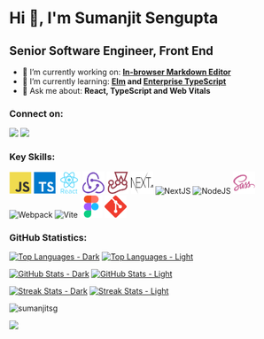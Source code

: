Hi 👋, I'm Sumanjit Sengupta
==================================
Senior Software Engineer, Front End
-----------------------------------
- 🔭 I’m currently working on: **[In-browser Markdown Editor](https://github.com/sumanjitsg/markdown-editor)**
- 🌱 I’m currently learning: **[Elm](https://frontendmasters.com/courses/intro-elm/) and [Enterprise TypeScript](https://frontendmasters.com/courses/enterprise-typescript/)**
- 💬 Ask me about: **React, TypeScript and Web Vitals**

### Connect on:
<p align="left">
  <a href="https://www.linkedin.com/in/sumanjitsg" target="_blank"><img src="https://img.shields.io/badge/LinkedIn-0077B5?style=for-the-badge&logo=linkedin&logoColor=white" target="_blank"></a>
  <a href = "mailto:sumanjitsengupta08@gmail.com"><img src="https://img.shields.io/badge/-Gmail-%23333?style=for-the-badge&logo=gmail&logoColor=white" target="_blank"></a>
</p>

### Key Skills:

<p align="left">
<img src="https://raw.githubusercontent.com/teamedwardforever/Readme-Generator/71f25dd8b98329b168142a6b782a107b75eab178/svg/Skills/Languages/javascript-original.svg" alt="Javascript" width="40" height="40"/>
<img src="https://raw.githubusercontent.com/teamedwardforever/Readme-Generator/71f25dd8b98329b168142a6b782a107b75eab178/svg/Skills/Languages/typescript-original.svg" alt="Typescript" width="40" height="40"/>

<img src="https://raw.githubusercontent.com/teamedwardforever/Readme-Generator/71f25dd8b98329b168142a6b782a107b75eab178/svg/Skills/Frontend/react-original-wordmark.svg" alt="React" width="40" height="40"/>
<img src="https://raw.githubusercontent.com/teamedwardforever/Readme-Generator/71f25dd8b98329b168142a6b782a107b75eab178/svg/Skills/Frontend/redux-original.svg" alt="Redux" width="40" height="40"/>

<img src="https://raw.githubusercontent.com/teamedwardforever/Readme-Generator/71f25dd8b98329b168142a6b782a107b75eab178/svg/Skills/Testing/jestjsio-icon.svg" alt="Jestjsio" width="40" height="40"/>

<img src="https://raw.githubusercontent.com/teamedwardforever/Readme-Generator/71f25dd8b98329b168142a6b782a107b75eab178/svg/Skills/Static/nextjs-2.svg#gh-light-mode-only" alt="NextJS" width="40" height="40"/>
<img src="https://raw.githubusercontent.com/danielcranney/readme-generator/main/public/icons/skills/nextjs-colored-dark.svg#gh-dark-mode-only" alt="NextJS" width="40" height="40" />

<img src="https://raw.githubusercontent.com/danielcranney/readme-generator/main/public/icons/skills/nodejs-colored.svg" alt="NodeJS" width="40" height="40" />

<img src="https://raw.githubusercontent.com/teamedwardforever/Readme-Generator/71f25dd8b98329b168142a6b782a107b75eab178/svg/Skills/Frontend/sass-original.svg" alt="Sass" width="40" height="40"/>

<img src="https://raw.githubusercontent.com/danielcranney/readme-generator/main/public/icons/skills/webpack-colored.svg" alt="Webpack" width="40" height="40" />
<img src="https://raw.githubusercontent.com/danielcranney/readme-generator/main/public/icons/skills/vite-colored.svg" width="40" height="40" alt="Vite" />

<img src="https://raw.githubusercontent.com/teamedwardforever/Readme-Generator/71f25dd8b98329b168142a6b782a107b75eab178/svg/Skills/Software/figma-icon.svg" alt="Figma" width="40" height="40"/>

<img src="https://raw.githubusercontent.com/teamedwardforever/Readme-Generator/71f25dd8b98329b168142a6b782a107b75eab178/svg/Skills/Other/git-scm-icon.svg" alt="Git" width="40" height="40"/>
</p>

### GitHub Statistics:

[![Top Languages - Dark](https://github-readme-stats-rose-three-39.vercel.app/api/top-langs/?username=sumanjitsg&layout=compact&hide=c,c%2B%2B,kotlin&theme=onedark#gh-dark-mode-only)](https://github-readme-stats-rose-three-39.vercel.app/api/top-langs/?username=sumanjitsg&layout=compact&hide=c,c%2B%2B,kotlin&theme=onedark#gh-dark-mode-only)
[![Top Languages - Light](https://github-readme-stats-rose-three-39.vercel.app/api/top-langs/?username=sumanjitsg&layout=compact&hide=c,c%2B%2B,kotlin&theme=graywhite#gh-light-mode-only)](https://github-readme-stats-rose-three-39.vercel.app/api/top-langs/?username=sumanjitsg&layout=compact&hide=c,c%2B%2B,kotlin&theme=graywhite#gh-light-mode-only)


[![GitHub Stats - Dark](https://github-readme-stats-rose-three-39.vercel.app/api?username=sumanjitsg&show_icons=true&locale=en&hide=contribs&theme=onedark#gh-dark-mode-only)](https://github-readme-stats-rose-three-39.vercel.app/api?username=sumanjitsg&show_icons=true&locale=en&hide=contribs&theme=onedark#gh-dark-mode-only)
[![GitHub Stats - Light](https://github-readme-stats-rose-three-39.vercel.app/api?username=sumanjitsg&show_icons=true&locale=en&hide=contribs&theme=graywhite#gh-light-mode-only)](https://github-readme-stats-rose-three-39.vercel.app/api?username=sumanjitsg&show_icons=true&locale=en&hide=contribs&theme=graywhite#gh-light-mode-only)


[![Streak Stats - Dark](https://github-readme-streak-stats.herokuapp.com/?user=sumanjitsg&mode=weekly&theme=onedark#gh-dark-mode-only)](https://github-readme-streak-stats.herokuapp.com/?user=sumanjitsg&mode=weekly&theme=onedark#gh-dark-mode-only)
[![Streak Stats - Light](https://github-readme-streak-stats.herokuapp.com/?user=sumanjitsg&mode=weekly&theme=graywhite#gh-light-mode-only)](https://github-readme-streak-stats.herokuapp.com/?user=sumanjitsg&mode=weekly&theme=graywhite#gh-light-mode-only)


<p align="left">
  <img src="https://komarev.com/ghpvc/?username=sumanjitsg&label=Profile%20views&color=0e75b6&style=for-the-badge" alt="sumanjitsg" />
</p>

<img src="https://raw.githubusercontent.com/Trilokia/Trilokia/379277808c61ef204768a61bbc5d25bc7798ccf1/bottom_header.svg" />
